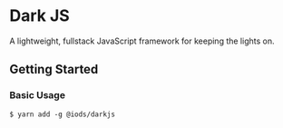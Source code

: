 Dark JS
=======

A lightweight, fullstack JavaScript framework for keeping the lights on.

Getting Started
---------------

### Basic Usage
```shell
$ yarn add -g @iods/darkjs
```